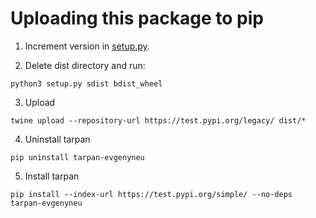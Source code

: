 # Uploading this package to pip


1. Increment version in [setup.py](setup.py).

2. Delete dist directory and run:

```
python3 setup.py sdist bdist_wheel
```

3. Upload

```
twine upload --repository-url https://test.pypi.org/legacy/ dist/*
```

4. Uninstall tarpan


```
pip uninstall tarpan-evgenyneu
```

5. Install tarpan

```
pip install --index-url https://test.pypi.org/simple/ --no-deps tarpan-evgenyneu
```
